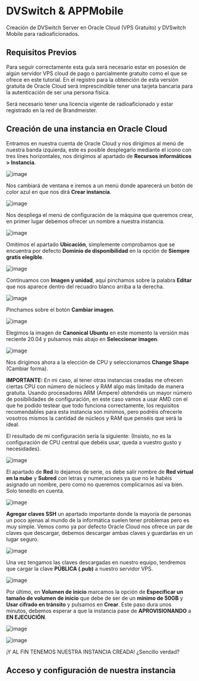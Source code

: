 # DVSwitch & APPMobile
Creación de DVSwitch Server en Oracle Cloud (VPS Gratuito) y DVSwitch Mobile para radioaficionados.

## Requisitos Previos
Para seguir correctamente esta guía será necesario estar en posesión de algún servidor VPS cloud de pago o parcialmente gratuito como el que se ofrece en este tutorial. En el registro para la obtención de esta versión gratuita de Oracle Cloud será imprescindible tener una tarjeta bancaria para la autenticación de ser una persona física.

Será necesario tener una licencia vigente de radioaficionado y estar registrado en la red de Brandmeister.

## Creación de una instancia en Oracle Cloud

Entramos en nuestra cuenta de Oracle Cloud y nos dirigimos al menú de nuestra banda izquierda, este es posible desplegarlo mediante el icono con tres línes horizontales, nos dirigimos al apartado de **Recursos informáticos > Instancia**.

![image](https://user-images.githubusercontent.com/104928044/169712856-42d9e12a-dd8c-4329-93fa-98e44ca0ca45.png)

Nos cambiará de ventana e iremos a un menú donde aparecerá un botón de color azul en que nos dirá **Crear instancia**.

![image](https://user-images.githubusercontent.com/104928044/169713055-478d6dea-0cb8-410e-b014-4ab5045dd855.png)

Nos despliega el menú de configuración de la máquina que queremos crear, en primer lugar debemos ofrecer un nombre a nuestra instancia.

![image](https://user-images.githubusercontent.com/104928044/169713232-d5c0a7a9-7d32-42d5-aff0-f989c21c6404.png)

Omitimos el apartado **Ubicación**, simplemente comprobamos que se encuentra por defecto **Dominio de disponibilidad** en la opción de **Siempre gratis elegible**.

![image](https://user-images.githubusercontent.com/104928044/169713315-5b47b36e-9b5b-4e06-a723-373a43ac1f8d.png)

Continuamos con **Imagen y unidad**, aquí pinchamos sobre la palabra **Editar** que nos aparece dentro del recuadro blanco arriba a la derecha.

![image](https://user-images.githubusercontent.com/104928044/169713392-bc84a855-97d4-4600-ae5e-d1ef7b3bf5ac.png)

Pinchamos sobre el botón **Cambiar imagen**.

![image](https://user-images.githubusercontent.com/104928044/169714681-393b19a4-c6d3-469e-b012-96317bac6041.png)

Elegimos la imagen de **Canonical Ubuntu** en este momento la versión más reciente 20.04 y pulsamos más abajo en **Seleccionar imagen**.

![image](https://user-images.githubusercontent.com/104928044/169714796-82c4b95d-3762-4edf-8257-c76e2e518da1.png)

Nos dirigimos ahora a la elección de CPU y seleccionamos **Change Shape** (Cambiar forma).

**IMPORTANTE:** En mi caso, al tener otras instancias creadas me ofrecen ciertas CPU con número de núcleos y RAM algo más limitado de manera gratuita. Usando procesadores ARM (Ampere) obtendréis un mayor número de posibilidades de configuración, en este caso vamos a usar AMD con el que he podido testear que todo funciona correctamente, los requisitos recomendables para esta instancia son mínimos, pero podréis ofrecerle vosotros mismos la cantidad de núcleos y RAM que penséis que será la ideal.

El resultado de mi configuración sería la siguiente:
(Insisto, no es la configuración de CPU central que debéis usar, queda a vuestro gusto y necesidades).

![image](https://user-images.githubusercontent.com/104928044/169715250-fd574500-4a22-426a-adef-20426148e5af.png)

El apartado de **Red** lo dejamos de serie, os debe salir nombre de **Red virtual en la nube** y **Subred** con letras y numeraciones ya que no le habéis asignado un nombre, pero como no queremos complicarnos así va bien. Solo tenedlo en cuenta.

![image](https://user-images.githubusercontent.com/104928044/169715409-62efc820-9314-48e5-adb6-376591b45bfe.png)

**Agregar claves SSH** un apartado importante donde la mayoría de personas un poco ajenas al mundo de la informática suelen tener problemas pero es muy simple. Vemos como ya por defecto Oracle Cloud nos ofrece un par de claves que descargar, debemos descargar ambas claves y guardarlas en un lugar seguro.

![image](https://user-images.githubusercontent.com/104928044/169715651-455a9ec9-b4fc-47c8-a4b1-146ff7a0cea6.png)

Una vez tengamos las claves descargadas en nuestro equipo, tendremos que cargar la clave **PÚBLICA (.pub)** a nuestro servidor VPS.

![image](https://user-images.githubusercontent.com/104928044/169715835-3befe512-3aba-4c7f-be40-2141508d552c.png)

Por último, en **Volumen de inicio** marcamos la opción de **Especificar un tamaño de volumen de inicio** que debe de ser de un **mínimo de 50GB** y **Usar cifrado en tránsito** y pulsamos en **Crear**. Este paso dura unos minutos, debemos esperar a que la instancia pase de **APROVISIONANDO** a **EN EJECUCIÓN**.

![image](https://user-images.githubusercontent.com/104928044/169716009-46afadc0-3db3-4c6b-8f83-61b6861d23a9.png)

![image](https://user-images.githubusercontent.com/104928044/169716104-8844e95d-a42b-470f-a6de-8a2100dba160.png)

¡Y AL FIN TENEMOS NUESTRA INSTANCIA CREADA! ¿Sencillo verdad?

## Acceso y configuración de nuestra instancia


